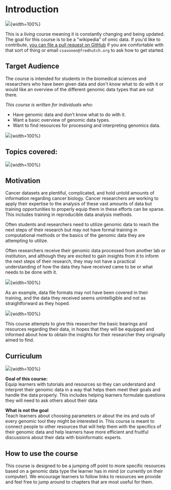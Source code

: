 


# Introduction

![](01-intro_files/figure-docx//1YwxXy2rnUgbx_7B7ENH9wpDX-j6JpJz6lGVzOkjo0qY_gd422c5de97_0_0.png){width=100%}

This is a *living* course meaning it is constantly changing and being updated. The goal for this course is to be a "wikipedia" of omic data.
If you'd like to contribute, [you can file a pull request on GitHub](https://github.com/fhdsl/Choosing_Genomics_Tools) if you are comfortable with that sort of thing or email `csavonen@fredhutch.org` to ask how to get started.

## Target Audience  

The course is intended for students in the biomedical sciences and researchers who have been given data and don't know what to do with it or would like an overview of the different genomic data types that are out there.

_This course is written for individuals who:_   

- Have genomic data and don’t know what to do with it.
- Want a basic overview of genomic data types.
- Want to find resources for processing and interpreting genomics data.

![](01-intro_files/figure-docx//1YwxXy2rnUgbx_7B7ENH9wpDX-j6JpJz6lGVzOkjo0qY_g116525eff64_0_96.png){width=100%}

## Topics covered:

![](01-intro_files/figure-docx//1YwxXy2rnUgbx_7B7ENH9wpDX-j6JpJz6lGVzOkjo0qY_g11db7c97851_0_143.png){width=100%}

## Motivation

Cancer datasets are plentiful, complicated, and hold untold amounts of information regarding cancer biology. Cancer researchers are working to apply their expertise to the analysis of these vast amounts of data but training opportunities to properly equip them in these efforts can be sparse. This includes training in reproducible data analysis methods.

Often students and researchers need to utilize genomic data to reach the next steps of their research but may not have formal training in computational methods or the basics of the genomic data they are attempting to utilize.


Often researchers receive their genomic data processed from another lab or institution, and although they are excited to gain insights from it to inform the next steps of their research, they may not have a practical understanding of how the data they have received came to be or what needs to be done with it.

![](01-intro_files/figure-docx//1YwxXy2rnUgbx_7B7ENH9wpDX-j6JpJz6lGVzOkjo0qY_g1221ea485b7_0_0.png){width=100%}

As an example, data file formats may not have been covered in their training, and the data they received seems unintelligible and not as straightforward as they hoped.

![](01-intro_files/figure-docx//1YwxXy2rnUgbx_7B7ENH9wpDX-j6JpJz6lGVzOkjo0qY_g1221ea485b7_0_13.png){width=100%}

This course attempts to give this researcher the basic bearings and resources regarding their data, in hopes that they will be equipped and informed about how to obtain the insights for their researcher they originally aimed to find.

## Curriculum  

![](01-intro_files/figure-docx//1YwxXy2rnUgbx_7B7ENH9wpDX-j6JpJz6lGVzOkjo0qY_gd422c5de97_0_10.png){width=100%}

**Goal of this course:**  
Equip learners with tutorials and resources so they can understand and interpret their genomic data in a way that helps them meet their goals and handle the data properly.
This includes helping learners formulate questions they will need to ask others about their data

**What is not the goal**  
Teach learners about choosing parameters or about the ins and outs of every genomic tool they might be interested in. This course is meant to connect people to other resources that will help them with the specifics of their genomic data and help learners have more efficient and fruitful discussions about their data with bioinformatic experts.

## How to use the course

This course is designed to be a jumping off point to more specific resources based on a genomic data type the learner has in mind (or currently on their computer). We encourage learners to follow links to resources we provide and feel free to jump around to chapters that are most useful for them.
